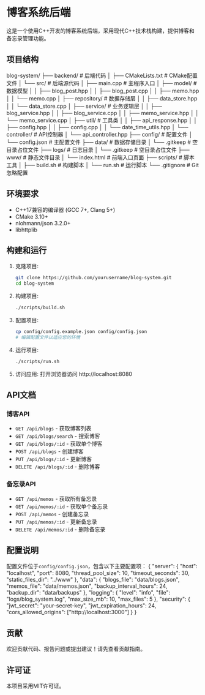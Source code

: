 # 博客系统后端

这是一个使用C++开发的博客系统后端，采用现代C++技术栈构建，提供博客和备忘录管理功能。

## 项目结构
blog-system/
├── backend/                     # 后端代码
│   ├── CMakeLists.txt           # CMake配置文件
│   └── src/                     # 后端源代码
│       ├── main.cpp             # 主程序入口
│       ├── model/               # 数据模型
│       │   ├── blog_post.hpp
│       │   ├── blog_post.cpp
│       │   ├── memo.hpp
│       │   └── memo.cpp
│       ├── repository/          # 数据存储层
│       │   ├── data_store.hpp
│       │   └── data_store.cpp
│       ├── service/             # 业务逻辑层
│       │   ├── blog_service.hpp
│       │   ├── blog_service.cpp
│       │   ├── memo_service.hpp
│       │   └── memo_service.cpp
│       ├── util/                # 工具类
│       │   ├── api_response.hpp
│       │   ├── config.hpp
│       │   ├── config.cpp
│       │   └── date_time_utils.hpp
│       └── controller/          # API控制器
│           └── api_controller.hpp
├── config/                      # 配置文件
│   └── config.json              # 主配置文件
├── data/                        # 数据存储目录
│   └── .gitkeep                 # 空目录占位文件
├── logs/                        # 日志目录
│   └── .gitkeep                 # 空目录占位文件
├── www/                         # 静态文件目录
│   └── index.html               # 前端入口页面
├── scripts/                     # 脚本工具
│   ├── build.sh                 # 构建脚本
│   └── run.sh                   # 运行脚本
└── .gitignore                   # Git忽略配置
## 环境要求

- C++17兼容的编译器 (GCC 7+, Clang 5+)
- CMake 3.10+
- nlohmann/json 3.2.0+
- libhttplib

## 构建和运行

1. 克隆项目:
   ```bash
   git clone https://github.com/yourusername/blog-system.git
   cd blog-system
   ```

2. 构建项目:
   ```bash
   ./scripts/build.sh
   ```

3. 配置项目:
   ```bash
   cp config/config.example.json config/config.json
   # 编辑配置文件以适应您的环境
   ```

4. 运行项目:
   ```bash
   ./scripts/run.sh
   ```

5. 访问应用:
   打开浏览器访问 http://localhost:8080

## API文档

### 博客API

- `GET /api/blogs` - 获取博客列表
- `GET /api/blogs/search` - 搜索博客
- `GET /api/blogs/:id` - 获取单个博客
- `POST /api/blogs` - 创建博客
- `PUT /api/blogs/:id` - 更新博客
- `DELETE /api/blogs/:id` - 删除博客

### 备忘录API

- `GET /api/memos` - 获取所有备忘录
- `GET /api/memos/:id` - 获取单个备忘录
- `POST /api/memos` - 创建备忘录
- `PUT /api/memos/:id` - 更新备忘录
- `DELETE /api/memos/:id` - 删除备忘录

## 配置说明

配置文件位于`config/config.json`，包含以下主要配置项：
{
    "server": {
        "host": "localhost",
        "port": 8080,
        "thread_pool_size": 10,
        "timeout_seconds": 30,
        "static_files_dir": "../www"
    },
    "data": {
        "blogs_file": "data/blogs.json",
        "memos_file": "data/memos.json",
        "backup_interval_hours": 24,
        "backup_dir": "data/backups"
    },
    "logging": {
        "level": "info",
        "file": "logs/blog_system.log",
        "max_size_mb": 10,
        "max_files": 5
    },
    "security": {
        "jwt_secret": "your-secret-key",
        "jwt_expiration_hours": 24,
        "cors_allowed_origins": ["http://localhost:3000"]
    }
}
## 贡献

欢迎贡献代码、报告问题或提出建议！请先查看贡献指南。

## 许可证

本项目采用MIT许可证。    
